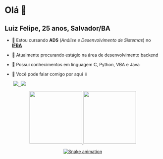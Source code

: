 # Olá 👋
## Luiz Felipe, 25 anos, Salvador/BA

- 🌱 Estou cursando **ADS** (_Análise e Desenvolvimento de Sistemas_) no [**IFBA**](https://pt.wikipedia.org/wiki/Instituto_Federal_da_Bahia)
- 🔭 Atualmente procurando estágio na área de desenvolvimento backend
- 🧠 Possui conhecimentos em linguagem C, Python, VBA e Java
- 📱 Você pode falar comigo por aqui ⇩ <br/>

  <img> <a href = "mailto:fellipe116@gmail.com"><img src = "https://img.shields.io/badge/Gmail-D14836?style=for-the-badge&logo=gmail&logoColor=white"></img>
  <img> <a href = "https://www.linkedin.com/in/luiz-felipe-torres-dev"><img src = "https://img.shields.io/badge/LinkedIn-0077B5?style=for-the-badge&logo=linkedin&logoColor=white"></img></a> 

 
<div align="center">
  <a href="https://github.com/luizfelipetorres">
    <img height="170em" src="https://github-readme-stats.vercel.app/api?username=luizfelipetorres&show_icons=true&theme=dracula&include_all_commits=true&count_private=true"/>
    <img height="170em" src="https://github-readme-stats.vercel.app/api/top-langs/?username=luizfelipetorres&layout=compact&langs_count=7&theme=dracula"/>
  
  ![Snake animation](https://github.com/luizfelipetorres/luizfelipetorres/blob/output/github-contribution-grid-snake.svg)
</div>
